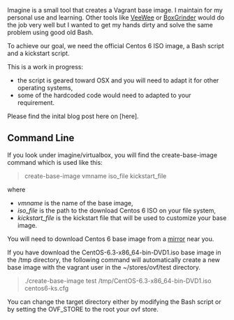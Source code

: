 Imagine is a small tool that creates a Vagrant base image. I maintain for my personal use and learning.
Other tools like [VeeWee](https://github.com/jedi4ever/veewee) or [BoxGrinder](http://boxgrinder.org/)
would do the job very well but I wanted to get my hands dirty and solve the same problem using good old Bash.

To achieve our goal, we need the official Centos 6 ISO image, a Bash script and a kickstart script.

This is a work in progress:
* the script is geared toward OSX and you will need to adapt it for other operating systems,
* some of the hardcoded code would need to adapted to your requirement.

Please find the inital blog post here on [here].

## Command Line

If you look under imagine/virtualbox, you will find the create-base-image command which is used like this:

<blockquote>
    create-base-image vmname iso_file kickstart_file
</blockquote>

where
* *vmname* is the name of the base image,
* *iso_file* is the path to the download Centos 6 ISO on your file system,
* *kickstart_file* is the kickstart file that will be used to customize your base image.

You will need to download Centos 6 base image from a
[mirror](http://isoredirect.centos.org/centos/6/isos/x86_64/) near you.

If you have download the CentOS-6.3-x86_64-bin-DVD1.iso base image in the /tmp directory,
the following command will automatically create a new base image with the vagrant user
in the ~/stores/ovf/test directory.

<blockquote>
./create-base-image test /tmp/CentOS-6.3-x86_64-bin-DVD1.iso centos6-ks.cfg
</blockquote>

You can change the target directory either by modifying the Bash script or by setting the OVF_STORE to the root
your ovf store.